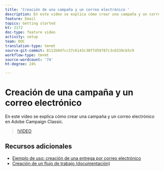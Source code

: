 ```yaml
---
title: 'Creación de una campaña y un correo electrónico '
description: En este vídeo se explica cómo crear una campaña y un correo electrónico en Adobe Campaign Classic.
feature: Email
topics: Getting started
kt: 2172
doc-type: feature video
activity: setup
team: DOC
translation-type: tm+mt
source-git-commit: 8112b947cc37c6143c38f7d59787c3c6339cb5c9
workflow-type: tm+mt
source-wordcount: '74'
ht-degree: 24%

---
```



# Creación de una campaña y un correo electrónico

En este vídeo se explica cómo crear una campaña y un correo electrónico en Adobe Campaign Classic.

>[!VIDEO](https://video.tv.adobe.com/v/25604?quality=12)

## Recursos adicionales

* [Ejemplo de uso: creación de una entrega por correo electrónico](https://docs.adobe.com/content/help/en/campaign-classic/using/designing-content/editing-html-content/use-case--creating-an-email-delivery.html)
* [Creación de un flujo de trabajo (documentación)](https://docs.adobe.com/content/help/es-ES/campaign-classic/using/automating-with-workflows/general-operation/building-a-workflow.html)
